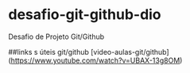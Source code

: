 # desafio-git-github-dio
Desafio de Projeto Git/Github 

##links s úteis git/github
[video-aulas-git/github] (https://www.youtube.com/watch?v=UBAX-13g8OM)

